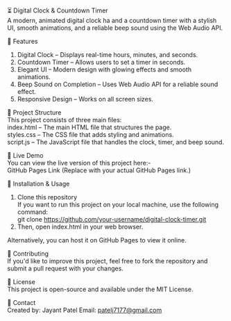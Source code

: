 ⏳ Digital Clock & Countdown Timer  
  A modern, animated digital clock ha and a countdown timer with a stylish UI, smooth animations, and a reliable beep sound using the Web Audio API.  

🌟 Features  
1. Digital Clock – Displays real-time hours, minutes, and seconds.  
2. Countdown Timer – Allows users to set a timer in seconds.  
3. Elegant UI – Modern design with glowing effects and smooth animations.  
4. Beep Sound on Completion – Uses Web Audio API for a reliable sound effect.  
5. Responsive Design – Works on all screen sizes.
   
📂 Project Structure  
  This project consists of three main files:  
  index.html – The main HTML file that structures the page.  
  styles.css – The CSS file that adds styling and animations.  
  script.js – The JavaScript file that handles the clock, timer, and beep sound.  
  
🚀 Live Demo  
You can view the live version of this project here:-  
GitHub Pages Link (Replace with your actual GitHub Pages link.)  

🔧 Installation & Usage   
1. Clone this repository  
  If you want to run this project on your local machine, use the following command:  
    git clone https://github.com/your-username/digital-clock-timer.git  
2. Then, open index.html in your web browser.  

Alternatively, you can host it on GitHub Pages to view it online.  

🤝 Contributing  
If you'd like to improve this project, feel free to fork the repository and submit a pull request with your changes.  

📜 License  
This project is open-source and available under the MIT License.  

📧 Contact  
Created by: Jayant Patel
Email: patelj7177@gmail.com
